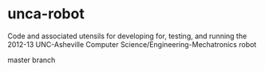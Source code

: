 unca-robot
==========

Code and associated utensils for developing for, testing, and running the 2012-13 UNC-Asheville Computer Science/Engineering-Mechatronics robot

master branch